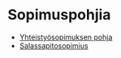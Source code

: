 # Sopimuspohjia


  * [Yhteistyösopimuksen pohja](https://drive.google.com/drive/folders/0B-hPgXTXfK9ERWpUU1N4S1JKZEk)
  * [Salassapitosopimius](http://www.xn--keksintsti-x5aa5uf.fi/salassapitosopimus)